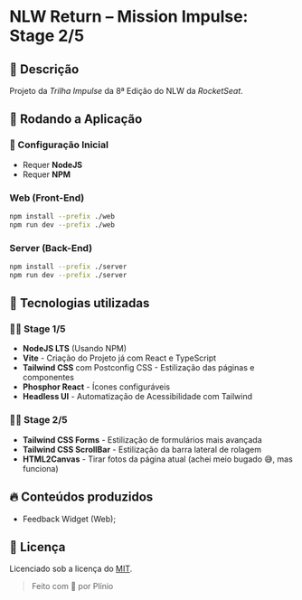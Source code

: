 # NLW Return – Mission Impulse: Stage 2/5

## 📄 Descrição

Projeto da _Trilha Impulse_ da 8ª Edição do NLW da _RocketSeat_.

## 🚀 Rodando a Aplicação

### 🔧 Configuração Inicial

- Requer **NodeJS**
- Requer **NPM**

### Web (Front-End)

```sh
npm install --prefix ./web
npm run dev --prefix ./web
```

### Server (Back-End)

```sh
npm install --prefix ./server
npm run dev --prefix ./server
```

## 🔧 Tecnologias utilizadas

### 👨‍🚀 Stage 1/5

- **NodeJS LTS** (Usando NPM)
- **Vite** - Criação do Projeto já com React e TypeScript
- **Tailwind CSS** com Postconfig CSS - Estilização das páginas e componentes
- **Phosphor React** - Ícones configuráveis
- **Headless UI** - Automatização de Acessibilidade com Tailwind

### 👨‍🚀 Stage 2/5

- **Tailwind CSS Forms** - Estilização de formulários mais avançada
- **Tailwind CSS ScrollBar** - Estilização da barra lateral de rolagem
- **HTML2Canvas** - Tirar fotos da página atual (achei meio bugado 😅, mas funciona)

## 🔥 Conteúdos produzidos

- Feedback Widget (Web);

## 📝 Licença

Licenciado sob a licença do [MIT](LICENSE.txt).

> Feito com 💜 por Plínio
